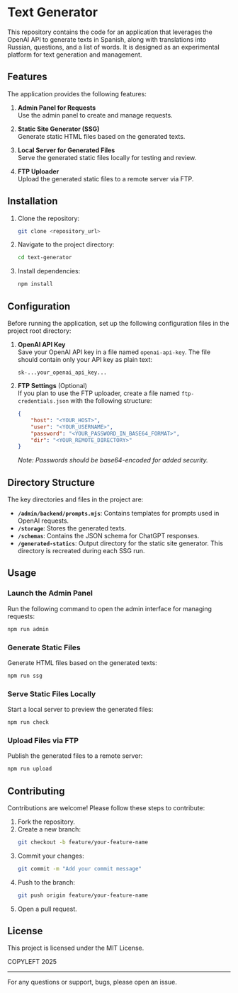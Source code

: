 # Text Generator

This repository contains the code for an application that leverages the OpenAI API to generate texts in Spanish, along with translations into Russian, questions, and a list of words. It is designed as an experimental platform for text generation and management.

## Features

The application provides the following features:

1. **Admin Panel for Requests**  
   Use the admin panel to create and manage requests.

2. **Static Site Generator (SSG)**  
   Generate static HTML files based on the generated texts.

3. **Local Server for Generated Files**  
   Serve the generated static files locally for testing and review.

4. **FTP Uploader**  
   Upload the generated static files to a remote server via FTP.

## Installation

1. Clone the repository:
   ```bash
   git clone <repository_url>
   ```

2. Navigate to the project directory:
   ```bash
   cd text-generator
   ```

3. Install dependencies:
   ```bash
   npm install
   ```

## Configuration

Before running the application, set up the following configuration files in the project root directory:

1. **OpenAI API Key**  
   Save your OpenAI API key in a file named `openai-api-key`. The file should contain only your API key as plain text:
   ```
   sk-...your_openai_api_key...
   ```

2. **FTP Settings** (Optional)  
   If you plan to use the FTP uploader, create a file named `ftp-credentials.json` with the following structure:
   ```json
   {
       "host": "<YOUR_HOST>",
       "user": "<YOUR_USERNAME>",
       "password": "<YOUR_PASSWORD_IN_BASE64_FORMAT>",
       "dir": "<YOUR_REMOTE_DIRECTORY>"
   }
   ```
   *Note: Passwords should be base64-encoded for added security.*

## Directory Structure

The key directories and files in the project are:

- **`/admin/backend/prompts.mjs`**: Contains templates for prompts used in OpenAI requests.
- **`/storage`**: Stores the generated texts.
- **`/schemas`**: Contains the JSON schema for ChatGPT responses.
- **`/generated-statics`**: Output directory for the static site generator. This directory is recreated during each SSG run.

## Usage

### Launch the Admin Panel
Run the following command to open the admin interface for managing requests:
```bash
npm run admin
```

### Generate Static Files
Generate HTML files based on the generated texts:
```bash
npm run ssg
```

### Serve Static Files Locally
Start a local server to preview the generated files:
```bash
npm run check
```

### Upload Files via FTP
Publish the generated files to a remote server:
```bash
npm run upload
```

## Contributing

Contributions are welcome! Please follow these steps to contribute:

1. Fork the repository.
2. Create a new branch:
   ```bash
   git checkout -b feature/your-feature-name
   ```
3. Commit your changes:
   ```bash
   git commit -m "Add your commit message"
   ```
4. Push to the branch:
   ```bash
   git push origin feature/your-feature-name
   ```
5. Open a pull request.

## License

This project is licensed under the MIT License.

COPYLEFT 2025

---

For any questions or support, bugs, please open an issue.